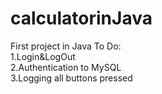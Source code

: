 # calculatorinJava
 First project in Java
 To Do:<br />
 1.Login&LogOut<br />
 2.Authentication to MySQL<br />
 3.Logging all buttons pressed<br />
